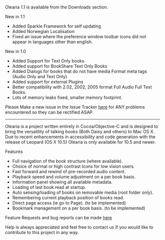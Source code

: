 Olearia 1.1 is available from the Downloads section.

New in 1.1
  * Added Sparkle Framework for self updating
  * Added Norwegian Localisation
  * Fixed an issue where the preference window toolbar icons did not appear in languages other than english.

New in 1.0
  * Added Support for Text Only books.
  * Added support for BookShare Text Only Books
  * Added Dialogs for books that do not have media Format meta tags (Audio Only and Text Only)
  * Added support for external Plugins
  * Better compatibility with 2.02, 2002, 2005 format Full Audio Full Text Books.
  * Lots of memory leaks fixed, smaller memory footprint.

Please Make a new issue in the Issue Tracker [here](http://code.google.com/p/olearia/issues/list) for ANY problems encountered so they can be rectified ASAP.


---


Olearia is a project written entirely in Cocoa/Objective-C and is designed to bring the versatility of talking books (Both Daisy and others) to Mac OS X. Due to recent enhancements in accessibility and code generation with the release of Leopard (OS X 10.5) Olearia is only available for 10.5 and newer.

Features
  * Full navigation of the book structure (where available).
  * Choice of normal or high contrast Icons for low vision users.
  * Fast forward and rewind of pre-recorded audio content.
  * Playback speed and volume adjustment on a per book basis.
  * Information panel showing all available metadata.
  * Loading of last book read at startup.
  * Auto sensing/loading of books on removable media (root folder only).
  * Remembering current playback position of books read.
  * Direct page access (ie go to Page). (to be implemented)
  * Bookmark management on a per book basis. (to be implemented)

Feature Requests and bug reports can be made [here](http://code.google.com/p/olearia/issues/list)

Help is always appreciated and feel free to contact us if you would like to contribute to this project in any way.